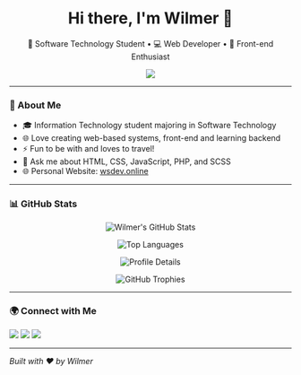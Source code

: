 <h1 align="center">Hi there, I'm Wilmer 👋</h1>

<p align="center">
  🚀 Software Technology Student • 💻 Web Developer • 🎨 Front-end Enthusiast
</p>

<p align="center">
  <a href="https://github.com/wilmer27-ai"><img src="https://readme-typing-svg.herokuapp.com?font=Fira+Code&duration=3000&pause=1000&color=F7D745&center=true&vCenter=true&width=435&lines=Code.+Design.+Build.;Passionate+about+Web+Development.;Always+learning+new+tech!"></a>
</p>

---

### 🧠 About Me

- 🎓 Information Technology student majoring in Software Technology  
- 🌐 Love creating web-based systems, front-end and learning backend  
- ⚡ Fun to be with and loves to travel!  
- 💬 Ask me about HTML, CSS, JavaScript, PHP, and SCSS 
- 🌐 Personal Website: [wsdev.online](https://wsdev.online)

---

### 📊 GitHub Stats

<p align="center">
  <img src="https://github-readme-stats.vercel.app/api?username=wilmer27-ai&show_icons=true&theme=radical&hide_border=true" alt="Wilmer's GitHub Stats" />
</p>

<p align="center">
  <img src="https://github-readme-stats.vercel.app/api/top-langs/?username=wilmer27-ai&layout=compact&theme=radical&hide_border=true" alt="Top Languages" />
</p>

<p align="center">
  <img src="https://github-profile-summary-cards.vercel.app/api/cards/profile-details?username=wilmer27-ai&theme=radical" alt="Profile Details" />
</p>

<p align="center">
  <img src="https://github-profile-trophy.vercel.app/?username=wilmer27-ai&theme=radical&no-frame=true&title=Commit,Issues,PullRequest,Repositories" alt="GitHub Trophies" />
</p>

---

### 🌍 Connect with Me

<p>
  <a href="mailto:suelowilmer27@gmail.com"><img src="https://img.shields.io/badge/Gmail-D14836?style=flat-square&logo=gmail&logoColor=white"/></a>
  <a href="https://github.com/wilmer27-ai"><img src="https://img.shields.io/badge/GitHub-100000?style=flat-square&logo=github&logoColor=white"/></a>
  <a href="https://wsdev.online"><img src="https://img.shields.io/badge/Website-Visit-blueviolet?style=flat-square&logo=google-chrome&logoColor=white"/></a>
</p>

---

*Built with ❤️ by Wilmer*
